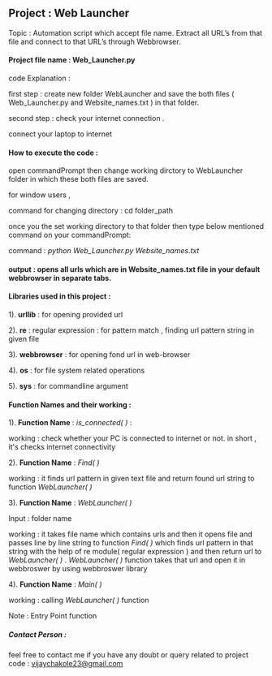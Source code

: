 ## Project : Web Launcher
  Topic : Automation script which accept file name. 
Extract all URL’s from that file and connect to
that URL’s through Webbrowser.

#### Project file name : Web_Launcher.py

code Explanation :

first step : create new folder WebLauncher and save the both files ( Web_Launcher.py and Website_names.txt ) in that folder.

second step : check your internet connection .

connect your laptop to internet


#### How to execute the code : 

open commandPrompt then change working dirctory to WebLauncher folder in which these both files are saved.

for window users ,

command for changing directory : cd folder_path

once you the set working directory to that folder then type below mentioned command on your commandPrompt:

command :  *python Web_Launcher.py Website_names.txt*

#### output : opens all urls  which are in Website_names.txt file in your default webbrowser in separate tabs.

#### Libraries used in this project :


1). **urllib** : for opening provided url

2). **re** : regular expression : for pattern match , finding url pattern string in given file 

3). **webbrowser** : for opening fond url in web-browser

4). **os** : for file system related operations

5). **sys** : for commandline argument 


#### Function Names and their working :

1). **Function Name** : *is_connected( )* :

working : check whether your PC is connected to internet or not. in short , it's checks internet connectivity

2). **Function Name** : *Find( )*

working : it finds url pattern in given text file and return found url string to function *WebLauncher( )* 

3). **Function Name** : *WebLauncher( )*

Input : folder name

working : it takes file name which contains urls and then it opens file and passes line by line string to function *Find( )* which
finds url pattern in that string with the help of re module( regular expression ) and then return url to  *WebLauncher( )* .
*WebLauncher( )* function takes that url and open it in webbroswer by using webbroswer library

4). **Function Name**  : *Main( )*

working : calling *WebLauncher( )* function

Note : Entry Point function


##### Contact Person :

feel free to contact me if you have any doubt or query related to project code : vijaychakole23@gmail.com
